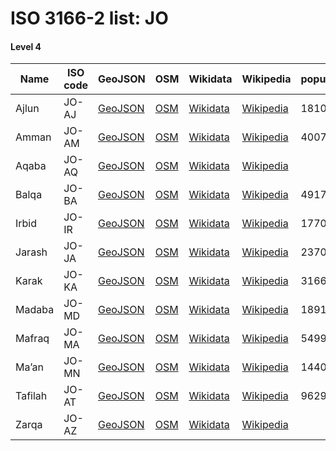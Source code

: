 # ISO 3166-2 list: JO


#### Level 4
Name | ISO code | GeoJSON | OSM | Wikidata | Wikipedia | population 
--- | --- | --- | --- | --- | --- | --- 
Ajlun | JO-AJ | [GeoJSON](../../export/geojson/q7/iso2/JO/JO-AJ.geojson) | [OSM](https://www.openstreetmap.org/relation/2925616) | [Wikidata](https://www.wikidata.org/wiki/Q506658) | [Wikipedia](http://en.wikipedia.org/wiki/ar%3A%D8%B9%D8%AC%D9%84%D9%88%D9%86%20%28%D9%85%D8%AD%D8%A7%D9%81%D8%B8%D8%A9%29) | 181000
Amman | JO-AM | [GeoJSON](../../export/geojson/q7/iso2/JO/JO-AM.geojson) | [OSM](https://www.openstreetmap.org/relation/2926344) | [Wikidata](https://www.wikidata.org/wiki/Q472788) | [Wikipedia](http://en.wikipedia.org/wiki/ar%3A%D9%85%D8%AD%D8%A7%D9%81%D8%B8%D8%A9%20%D8%A7%D9%84%D8%B9%D8%A7%D8%B5%D9%85%D8%A9%20%28%D8%A7%D9%84%D8%A3%D8%B1%D8%AF%D9%86%29) | 4007526
Aqaba | JO-AQ | [GeoJSON](../../export/geojson/q7/iso2/JO/JO-AQ.geojson) | [OSM](https://www.openstreetmap.org/relation/2926345) | [Wikidata](https://www.wikidata.org/wiki/Q260796) | [Wikipedia](http://en.wikipedia.org/wiki/ar%3A%D8%A7%D9%84%D8%B9%D9%82%D8%A8%D8%A9%20%28%D9%85%D8%AD%D8%A7%D9%81%D8%B8%D8%A9%29) | 
Balqa | JO-BA | [GeoJSON](../../export/geojson/q7/iso2/JO/JO-BA.geojson) | [OSM](https://www.openstreetmap.org/relation/2925596) | [Wikidata](https://www.wikidata.org/wiki/Q721431) | [Wikipedia](http://en.wikipedia.org/wiki/ar%3A%D8%A7%D9%84%D8%A8%D9%84%D9%82%D8%A7%D8%A1%20%28%D9%85%D8%AD%D8%A7%D9%81%D8%B8%D8%A9%29) | 491709
Irbid | JO-IR | [GeoJSON](../../export/geojson/q7/iso2/JO/JO-IR.geojson) | [OSM](https://www.openstreetmap.org/relation/2925617) | [Wikidata](https://www.wikidata.org/wiki/Q721441) | [Wikipedia](http://en.wikipedia.org/wiki/ar%3A%D8%A5%D8%B1%D8%A8%D8%AF%20%28%D9%85%D8%AD%D8%A7%D9%81%D8%B8%D8%A9%29) | 1770158
Jarash | JO-JA | [GeoJSON](../../export/geojson/q7/iso2/JO/JO-JA.geojson) | [OSM](https://www.openstreetmap.org/relation/2925599) | [Wikidata](https://www.wikidata.org/wiki/Q750270) | [Wikipedia](http://en.wikipedia.org/wiki/ar%3A%D8%AC%D8%B1%D8%B4%20%28%D9%85%D8%AD%D8%A7%D9%81%D8%B8%D8%A9%29) | 237059
Karak | JO-KA | [GeoJSON](../../export/geojson/q7/iso2/JO/JO-KA.geojson) | [OSM](https://www.openstreetmap.org/relation/2926346) | [Wikidata](https://www.wikidata.org/wiki/Q735245) | [Wikipedia](http://en.wikipedia.org/wiki/ar%3A%D8%A7%D9%84%D9%83%D8%B1%D9%83%20%28%D9%85%D8%AD%D8%A7%D9%81%D8%B8%D8%A9%29) | 316629
Madaba | JO-MD | [GeoJSON](../../export/geojson/q7/iso2/JO/JO-MD.geojson) | [OSM](https://www.openstreetmap.org/relation/2926348) | [Wikidata](https://www.wikidata.org/wiki/Q750447) | [Wikipedia](http://en.wikipedia.org/wiki/ar%3A%D9%85%D8%A7%D8%AF%D8%A8%D8%A7) | 189192
Mafraq | JO-MA | [GeoJSON](../../export/geojson/q7/iso2/JO/JO-MA.geojson) | [OSM](https://www.openstreetmap.org/relation/2925608) | [Wikidata](https://www.wikidata.org/wiki/Q854871) | [Wikipedia](http://en.wikipedia.org/wiki/ar%3A%D8%A7%D9%84%D9%85%D9%81%D8%B1%D9%82%20%28%D9%85%D8%AD%D8%A7%D9%81%D8%B8%D8%A9%29) | 549948
Ma’an | JO-MN | [GeoJSON](../../export/geojson/q7/iso2/JO/JO-MN.geojson) | [OSM](https://www.openstreetmap.org/relation/2926347) | [Wikidata](https://www.wikidata.org/wiki/Q606340) | [Wikipedia](http://en.wikipedia.org/wiki/ar%3A%D9%85%D8%B9%D8%A7%D9%86%20%28%D9%85%D8%AD%D8%A7%D9%81%D8%B8%D8%A9%29) | 144082
Tafilah | JO-AT | [GeoJSON](../../export/geojson/q7/iso2/JO/JO-AT.geojson) | [OSM](https://www.openstreetmap.org/relation/2926349) | [Wikidata](https://www.wikidata.org/wiki/Q750259) | [Wikipedia](http://en.wikipedia.org/wiki/ar%3A%D8%A7%D9%84%D8%B7%D9%81%D9%8A%D9%84%D8%A9%20%28%D9%85%D8%AD%D8%A7%D9%81%D8%B8%D8%A9%29) | 96291
Zarqa | JO-AZ | [GeoJSON](../../export/geojson/q7/iso2/JO/JO-AZ.geojson) | [OSM](https://www.openstreetmap.org/relation/2925597) | [Wikidata](https://www.wikidata.org/wiki/Q721445) | [Wikipedia](http://en.wikipedia.org/wiki/ar%3A%D8%A7%D9%84%D8%B2%D8%B1%D9%82%D8%A7%D8%A1%20%28%D9%85%D8%AD%D8%A7%D9%81%D8%B8%D8%A9%29) | 
